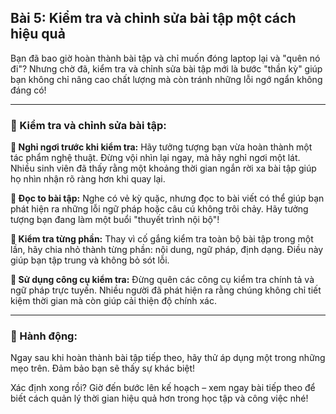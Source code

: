 ## Bài 5: Kiểm tra và chỉnh sửa bài tập một cách hiệu quả

Bạn đã bao giờ hoàn thành bài tập và chỉ muốn đóng laptop lại và "quên nó đi"? Nhưng chờ đã, kiểm tra và chỉnh sửa bài tập mới là bước "thần kỳ" giúp bạn không chỉ nâng cao chất lượng mà còn tránh những lỗi ngớ ngẩn không đáng có!

---

### 📌 Kiểm tra và chỉnh sửa bài tập:

**🔹 Nghỉ ngơi trước khi kiểm tra:**
Hãy tưởng tượng bạn vừa hoàn thành một tác phẩm nghệ thuật. Đừng vội nhìn lại ngay, mà hãy nghỉ ngơi một lát. Nhiều sinh viên đã thấy rằng một khoảng thời gian ngắn rời xa bài tập giúp họ nhìn nhận rõ ràng hơn khi quay lại.

**🔹 Đọc to bài tập:**
Nghe có vẻ kỳ quặc, nhưng đọc to bài viết có thể giúp bạn phát hiện ra những lỗi ngữ pháp hoặc câu cú không trôi chảy. Hãy tưởng tượng bạn đang làm một buổi "thuyết trình nội bộ"!

**🔹 Kiểm tra từng phần:**
Thay vì cố gắng kiểm tra toàn bộ bài tập trong một lần, hãy chia nhỏ thành từng phần: nội dung, ngữ pháp, định dạng. Điều này giúp bạn tập trung và không bỏ sót lỗi.

**🔹 Sử dụng công cụ kiểm tra:**
Đừng quên các công cụ kiểm tra chính tả và ngữ pháp trực tuyến. Nhiều người đã phát hiện ra rằng chúng không chỉ tiết kiệm thời gian mà còn giúp cải thiện độ chính xác.

---

### 🚀 Hành động:

Ngay sau khi hoàn thành bài tập tiếp theo, hãy thử áp dụng một trong những mẹo trên. Đảm bảo bạn sẽ thấy sự khác biệt!

Xác định xong rồi? Giờ đến bước lên kế hoạch – xem ngay bài tiếp theo để biết cách quản lý thời gian hiệu quả hơn trong học tập và công việc nhé!